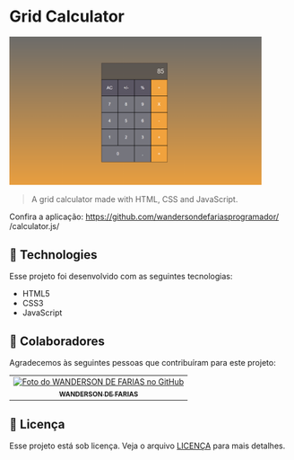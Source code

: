 # Grid Calculator

<img src="./assets/img/image.png" width="450px" alt="PlayStation Store Page">

>  A grid calculator made with HTML, CSS and JavaScript.

Confira a aplicação: https://github.com/wandersondefariasprogramador/
/calculator.js/

## 🚀 Technologies

Esse projeto foi desenvolvido com as seguintes tecnologias:

- HTML5
- CSS3
- JavaScript

## 🤝 Colaboradores

Agradecemos às seguintes pessoas que contribuíram para este projeto:

<table>
  <tr>
    <td align="center">
      <a href="#">
        <img src="https://avatars.githubusercontent.com/u/98772000?s=400&u=80de9af672be7f75cc7a546838552cf63d5b82fe&v=4" width="100px;" alt="Foto do WANDERSON DE FARIAS no GitHub"/><br>
        <sub>
          <b>WANDERSON DE FARIAS</b>
        </sub>
      </a>
    </td>
  </tr>
</table>

## 📝 Licença

Esse projeto está sob licença. Veja o arquivo [LICENÇA](LICENSE.md) para mais detalhes.

